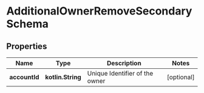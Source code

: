 
# AdditionalOwnerRemoveSecondarySchema

## Properties
Name | Type | Description | Notes
------------ | ------------- | ------------- | -------------
**accountId** | **kotlin.String** | Unique Identifier of the owner |  [optional]



